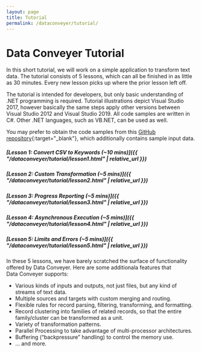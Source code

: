 ```yaml
---
layout: page
title: Tutorial
permalink: /dataconveyer/tutorial/
---
```


# Data&nbsp;Conveyer Tutorial

In this short tutorial, we will work on a simple application to transform text data. The tutorial consists of 5 lessons, which can all be finished in as little as 30 minutes. Every new lesson picks up where the prior lesson left off.

The tutorial is intended for developers, but only basic understanding of .NET programming is required. Tutorial illustrations depict Visual Studio 2017, however basically the same steps apply other versions between Visual Studio 2012 and Visual Studio 2019. All code samples are written in C#. Other .NET languages, such as VB.NET, can be used as well.

You may prefer to obtain the code samples from this [GitHub repository](https://github.com/mavidian/DataConveyer_tutorial_files){:target="_blank"}, which additionally contains sample input data.

##### [Lesson 1: Convert CSV to Keywords (~10 mins)]({{ "/dataconveyer/tutorial/lesson1.html" | relative_url }})

##### [Lesson 2: Custom Transformation (~5 mins)]({{ "/dataconveyer/tutorial/lesson2.html" | relative_url }})

##### [Lesson 3: Progress Reporting (~5 mins)]({{ "/dataconveyer/tutorial/lesson3.html" | relative_url }})

##### [Lesson 4: Asynchronous Execution (~5 mins)]({{ "/dataconveyer/tutorial/lesson4.html" | relative_url }})

##### [Lesson 5: Limits and Errors (~5 mins)]({{ "/dataconveyer/tutorial/lesson5.html" | relative_url }})

<p/>
In these 5 lessons, we have barely scratched the surface of functionality offered by Data&nbsp;Conveyer. Here are some additionala features that Data&nbsp;Conveyer supports:

* Various kinds of inputs and outputs, not just files, but any kind of streams of text data.
* Multiple sources and targets with custom merging and routing.
* Flexible rules for record parsing, filtering, transforming, and formatting.
* Record clustering into families of related records, so that the entire family/cluster can be transformed as a unit.
* Variety of transformation patterns.
* Parallel Processing to take advantage of multi-processor architectures.
* Buffering (“backpressure” handling) to control the memory use.
* … and more.
